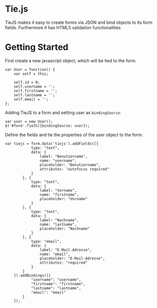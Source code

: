 Tie.js
=====

TieJS makes it easy to create forms via JSON and bind objects to its form fields. Furthermore it has HTML5 validation functionalities

Getting Started
=====
First create a new javascript object, which will be tied to the form.

    var User = function() {
        var self = this;

        self.id = 0;
        self.username = '';
        self.firstname = '';
        self.lastname = '';
        self.email = '';
    };
    
Adding TieJS to a form and setting user as `bindingSource`:

    var user = new User(); 
    $('#form'.TieJS({bindingSource: user});

Define the fields and tie the properties of the user object to the form:

    var tiejs = form.data('tiejs').addFields([{
                type: "text",
                data: {
                    label: "Benutzername",
                    name: "username",
                    placeholder: "Benutzername",
                    attributes: "autofocus required"
                }
            }, {
                type: "text",
                data: {
                    label: "Vorname",
                    name: "firstname",
                    placeholder: "Vorname"
                }
            }, {
                type: "text",
                data: {
                    label: "Nachname",
                    name: "lastname",
                    placeholder: "Nachname"
                }
            }, {
                type: "email",
                data: {
                    label: "E-Mail-Adresse",
                    name: "email",
                    placeholder: "E-Mail-Adresse",
                    attributes: "required"
                }
            }
        ]).addBindings([{
                "username": "username",
                "firstname": "firstname",
                "lastname": "lastname",
                "email": "email"
            }
        ]);

